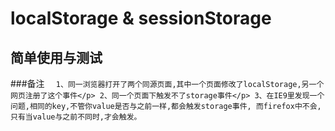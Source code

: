 # localStorage & sessionStorage
## 简单使用与测试
###备注
`` 
1、同一浏览器打开了两个同源页面,其中一个页面修改了localStorage,另一个网页注册了这个事件</p>
2、同一个页面下触发不了storage事件</p>
3、在IE9里发现一个问题,相同的key,不管你value是否与之前一样,都会触发storage事件,
 而firefox中不会,只有当value与之前不同时,才会触发。``